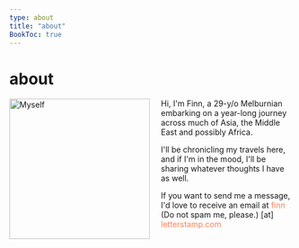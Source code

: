 ```yaml
---
type: about
title: "about"
BookToc: true
---
```

# about

<img src="/images/myself.jpg" width="250" alt="Myself" style="float:left; margin-right:20px; padding-bottom: 20px;" /> Hi, I'm Finn, a 29-y/o Melburnian embarking on a year-long journey across much of Asia, the Middle East and possibly Africa. 

I'll be chronicling my travels here, and if I'm in the mood, I'll be sharing whatever thoughts I have as well.

If you want to send me a message, I'd love to receive an email at <span style="color: #FF7F50;">finn</span> <span class="nospam"> (Do not spam me, please.) </span> [at] <span style="color: #FF7F50;">letterstamp.com</span>